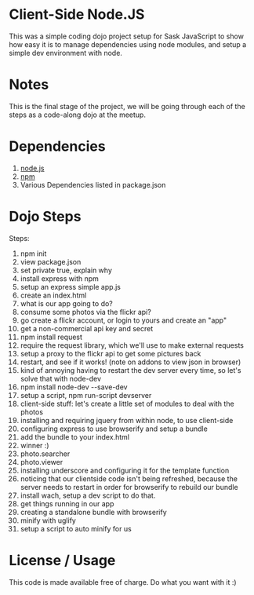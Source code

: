 # Client-Side Node.JS

This was a simple coding dojo project setup for Sask JavaScript to show how easy it is to manage dependencies using node modules, and setup a simple dev environment with node.

# Notes

This is the final stage of the project, we will be going through each of the steps as a code-along dojo at the meetup.

# Dependencies

1. [node.js](http://www.nodejs.org)
2. [npm](http://www.npmjs.org)
3. Various Dependencies listed in package.json

# Dojo Steps

Steps:

1. npm init
2. view package.json
3. set private true, explain why
4. install express with npm
5. setup an express simple app.js
6. create an index.html
7. what is our app going to do?
8. consume some photos via the flickr api?
9. go create a flickr account, or login to yours and create an "app"
10. get a non-commercial api key and secret
10. npm install request
11. require the request library, which we'll use to make external requests
12. setup a proxy to the flickr api to get some pictures back
13. restart, and see if it works! (note on addons to view json in browser)
14. kind of annoying having to restart the dev server every time, so let's solve that with node-dev
15. npm install node-dev --save-dev
16. setup a script, npm run-script devserver
17. client-side stuff: let's create a little set of modules to deal with the photos
18. installing and requiring jquery from within node, to use client-side
19. configuring express to use browserify and setup a bundle
20. add the bundle to your index.html
21. winner :)
22. photo.searcher
23. photo.viewer
24. installing underscore and configuring it for the template function
25. noticing that our clientside code isn't being refreshed, because the server needs to restart in order for browserify to rebuild our bundle
26. install wach, setup a dev script to do that.
27. get things running in our app
28. creating a standalone bundle with browserify
29. minify with uglify
30. setup a script to auto minify for us

# License / Usage

This code is made available free of charge. Do what you want with it :)